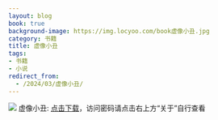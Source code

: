 ```yaml
---
layout: blog
book: true
background-image: https://img.locyoo.com/book虚像小丑.jpg
category: 书籍
title: 虚像小丑
tags:
- 书籍
- 小说
redirect_from:
  - /2024/03/虚像小丑/
---
```

![](https://img.locyoo.com/book虚像小丑.jpg)
虚像小丑: <a name = "ref1" href="https://url18.ctfile.com/f/50983618-1063935746-55ee61?p=3619">点击下载</a>，访问密码请点击右上方“关于”自行查看